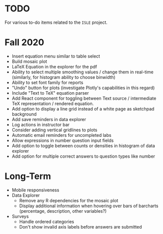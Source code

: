 TODO
====

For various to-do items related to the `ISLE` project.

Fall 2020
=====
* Insert equation menu similar to table select
* Build mosaic plot
* LaTeX Equation in the explorer for the pdf
* Ability to select multiple smoothing values / change them in real-time (similarly, for histogram ability to choose binwidth)
* Ability to set font family for reports
* "Undo" button for plots (investigate Plotly's capabilities in this regard)
* Include "Text to TeX" equation parser 
* Add React component for toggling between Text source / intermediate TeX representation / rendered equation. 
* Add option to display a line grid instead of a white page as sketchpad background
* Add save reminders in data explorer 
* Log actions in instructor bar
* Consider adding vertical gridlines to plots
* Automatic email reminders for uncompleted labs
* Allow expressions in number question input fields
* Add option to toggle between counts or densities in histogram of data explorer
* Add option for multiple correct answers to question types like number

Long-Term
===
* Mobile responsiveness
* Data Explorer
   - Remove any R dependencies for the mosaic plot
   - Display additional information when hovering over bars of barcharts (percentage, description, other variables?)
* Surveys
    - Handle ordered categories
    - Don't show invalid axis labels before answers are submitted
